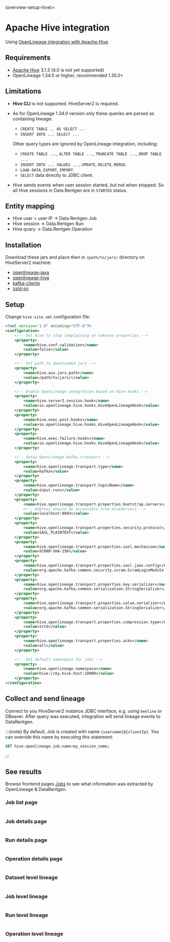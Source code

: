 (overview-setup-hive)=

# Apache Hive integration

Using [OpenLineage integration with Apache Hive](https://openlineage.io/docs/integrations/hive/).

## Requirements

- [Apache Hive](https://hive.apache.org/) 3.1.3 (4.0 is not yet supported)
- OpenLineage 1.34.0 or higher, recommended 1.35.0+

## Limitations

- **Hive CLI** is not supported. HiveServer2 is required.

- As for OpenLineage 1.34.0 version only these queries are parsed as containing lineage:

  - `CREATE TABLE .. AS SELECT ...`
  - `INSERT INTO ... SELECT ...`

  Other query types are ignored by OpenLineage integration, including:

  - `CREATE TABLE ...`, `ALTER TABLE ...`, `TRUNCATE TABLE ...`, `DROP TABLE ...`.
  - `INSERT INTO ... VALUES ...`, `UPDATE`, `DELETE`, `MERGE`.
  - `LOAD DATA`, `EXPORT`, `IMPORT`.
  - `SELECT` data directly to JDBC client.

- Hive sends events when user session started, but not when stopped. So all Hive sessions in Data.Rentgen are in `STARTED` status.

## Entity mapping

- Hive user + user IP → Data.Rentgen Job
- Hive session → Data.Rentgen Run
- Hive query → Data.Rentgen Operation

## Installation

Download these jars and place then in `/path/to/jars/` directory on HiveServer2 machine:

- [openlineage-java](https://mvnrepository.com/artifact/io.openlineage/openlineage-java)
- [openlineage-hive](https://mvnrepository.com/artifact/io.openlineage/openlineage-hive)
- [kafka-clients](https://mvnrepository.com/artifact/org.apache.kafka/kafka-clients)
- [zstd-jni](https://mvnrepository.com/artifact/com.github.luben/zstd-jni)

## Setup

Change `hive-site.xml` configuration file:

```xml
<?xml version="1.0" encoding="UTF-8"?>
<configuration>
    <!-- Set Hive to stop complaining on unknown properties -->
    <property>
        <name>hive.conf.validation</name>
        <value>false</value>
    </property>

    <!-- Set path to downloaded jars -->
    <property>
        <name>hive.aux.jars.path</name>
        <value>/path/to/jars/</value>
    </property>

    <!-- Enable OpenLineage integration based on Hive hooks -->
    <property>
        <name>hive.server2.session.hook</name>
        <value>io.openlineage.hive.hooks.HiveOpenLineageHook</value>
    </property>
    <property>
        <name>hive.exec.post.hooks</name>
        <value>io.openlineage.hive.hooks.HiveOpenLineageHook</value>
    </property>
    <property>
        <name>hive.exec.failure.hooks</name>
        <value>io.openlineage.hive.hooks.HiveOpenLineageHook</value>
    </property>

    <!-- Setup OpenLineage Kafka transport -->
    <property>
        <name>hive.openlineage.transport.type</name>
        <value>kafka</value>
    </property>
    <property>
        <name>hive.openlineage.transport.topicName</name>
        <value>input.runs</value>
    </property>
    <property>
        <name>hive.openlineage.transport.properties.bootstrap.servers</name>
        <!-- Address should be accessible from HiveServer2 -->
        <value>localhost:9093</value>
    </property>
    <property>
        <name>hive.openlineage.transport.properties.security.protocol</name>
        <value>SASL_PLAINTEXT</value>
    </property>
    <property>
        <name>hive.openlineage.transport.properties.sasl.mechanism</name>
        <value>SCRAM-SHA-256</value>
    </property>
    <property>
        <name>hive.openlineage.transport.properties.sasl.jaas.config</name>
        <value>org.apache.kafka.common.security.scram.ScramLoginModule required username="data_rentgen" password="changeme";</value>
    </property>
    <property>
        <name>hive.openlineage.transport.properties.key.serializer</name>
        <value>org.apache.kafka.common.serialization.StringSerializer</value>
    </property>
    <property>
        <name>hive.openlineage.transport.properties.value.serializer</name>
        <value>org.apache.kafka.common.serialization.StringSerializer</value>
    </property>
    <property>
        <name>hive.openlineage.transport.properties.compression.type</name>
        <value>zstd</value>
    </property>
    <property>
        <name>hive.openlineage.transport.properties.acks</name>
        <value>all</value>
    </property>

    <!-- Set default namespace for jobs -->
    <property>
        <name>hive.openlineage.namespace</name>
        <value>hive://my.hive.host:10000</value>
    </property>
</configuration>
```

## Collect and send lineage

Connect to you HiveServer2 instance JDBC interface, e.g. using `beeline` or DBeaver.
After query was executed, integration will send lineage events to DataRentgen.

:::{note}
By default, Job is created with name `{username}@{clientIp}`. You can override this name by executing this statement:

```sql
SET hive.openlineage.job.name=my_session_name;
```
:::

## See results

Browse frontend pages [Jobs](http://localhost:3000/jobs) to see what information was extracted by OpenLineage & DataRentgen.

### Job list page

```{image} ./job_list.png
```

### Job details page

```{image} ./job_details.png
```

### Run details page

```{image} ./run_details.png
```

### Operation details page

```{image} ./operation_details.png
```

### Dataset level lineage

```{image} ./dataset_lineage.png
```

### Job level lineage

```{image} ./job_lineage.png
```

### Run level lineage

```{image} ./run_lineage.png
```

### Operation level lineage

```{image} ./operation_lineage.png
```
